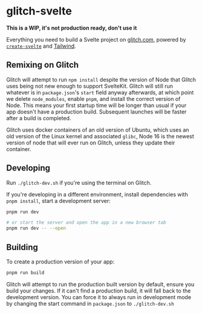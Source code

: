 # glitch-svelte

**This is a WIP, it's not production ready, don't use it**

Everything you need to build a Svelte project on [glitch.com](https://glitch.com), powered by [`create-svelte`](https://github.com/sveltejs/kit/tree/master/packages/create-svelte) and [Tailwind](https://tailwindcss.com/).

## Remixing on Glitch

Glitch will attempt to run `npm install` despite the version of Node that Glitch uses being not new enough to support SvelteKit. Glitch will still run whatever is in `package.json`'s `start` field anyway afterwards, at which point we delete `node_modules`, enable `pnpm`, and install the correct version of Node. This means your first startup time will be longer than usual if your app doesn't have a production build. Subsequent launches will be faster after a build is completed.

Glitch uses docker containers of an old version of Ubuntu, which uses an old version of the Linux kernel and associated `glibc`, Node 16 is the newest version of node that will ever run on Glitch, unless they update their container.

## Developing

Run `./glitch-dev.sh` if you're using the terminal on Glitch.

If you're developing in a different environment, install dependencies with `pnpm install`, start a development server:

```bash
pnpm run dev

# or start the server and open the app in a new browser tab
pnpm run dev -- --open
```

## Building

To create a production version of your app:

```bash
pnpm run build
```

Glitch will attempt to run the production built version by default, ensure you build your changes. If it can't find a production build, it will fall back to the development version. You can force it to always run in development mode by changing the start command in `package.json` to `./glitch-dev.sh`